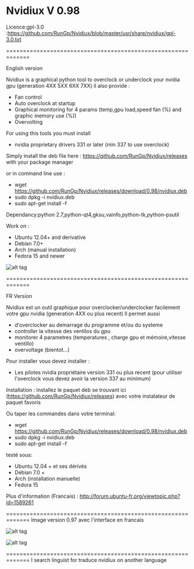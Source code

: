 # Nvidiux V 0.98
Licence:gpl-3.0 :https://github.com/RunGp/Nvidiux/blob/master/usr/share/nvidiux/gpl-3.0.txt

=============================================================

English version

Nvidiux is a graphical python tool to overclock or underclock your nvidia gpu (generation 4XX  5XX  6XX 7XX)
il also provide :
- Fan control 
- Auto overclock at startup
- Graphical monitoring for 4 params (temp,gpu load,speed fan (%) and graphic memory use (%))
- Overvolting

For using this tools you must install 
 - nvidia proprietary drivers 331 or later (min 337 to use overclock)

Simply install the deb file here : https://github.com/RunGp/Nvidiux/releases with your package manager

or in command line use :
- wget https://github.com/RunGp/Nvidiux/releases/download/0.98/nvidiux.deb
- sudo dpkg -i nvidiux.deb
- sudo apt-get install -f

 Dependancy:python 2.7,python-qt4,gksu,vainfo,python-tk,python-psutil

Work on : 
- Ubuntu 12.04+ and derivative 
- Debian 7.0+
- Arch (manual installation)
- Fedora 15 and newer 

![alt tag](http://pix.toile-libre.org/upload/original/1445524419.png)

=============================================================

FR Version

Nvidiux est un outil graphique pour overclocker/underclocker facilement votre gpu nvidia (generation 4XX ou plus recent)
Il permet aussi 
 
- d'overclocker au demarrage du programme et/ou du systeme
- controller la vitesse des ventilos du gpu
- monitorer 4 parametres (temperatures , charge gpu et mémoire,vitesse ventillo)
- overvoltage (bientot...)

Pour installer vous devez installer :
  - Les pilotes nvidia propriétaire version 331 ou plus recent (pour utiliser l'overclock vous devez avoir la version 337 au minimum)
  
Installation :
	Installez le paquet deb se trouvant ici (https://github.com/RunGp/Nvidiux/releases) avec votre instalateur de paquet favoris
	
Ou taper les commandes dans votre terminal:

- wget https://github.com/RunGp/Nvidiux/releases/download/0.98/nvidiux.deb
- sudo dpkg -i nvidiux.deb
- sudo apt-get install -f

testé sous:
- Ubuntu 12.04 + et ses dérivés
- Debian 7.0 +
- Arch (installation manuelle)
- Fedora 15

Plus d'information (Francais) : http://forum.ubuntu-fr.org/viewtopic.php?id=1589261

=============================================================
Image version 0.97 avec l'interface en francais

![alt tag](http://pix.toile-libre.org/upload/original/1438594970.png)

![alt tag](http://pix.toile-libre.org/upload/original/1438596113.png)

=============================================================
I search linguist for traduce nvidiux on another language

